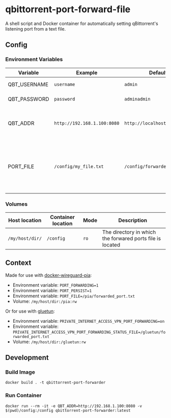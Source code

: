 # qbittorrent-port-forward-file

A shell script and Docker container for automatically setting qBittorrent's listening port from a text file.

## Config

### Environment Variables

| Variable     | Example                     | Default                      | Description                                                     |
|--------------|-----------------------------|------------------------------|-----------------------------------------------------------------|
| QBT_USERNAME | `username`                  | `admin`                      | qBittorrent username                                            |
| QBT_PASSWORD | `password`                  | `adminadmin`                 | qBittorrent password                                            |
| QBT_ADDR     | `http://192.168.1.100:8080` | `http://localhost:8080`      | HTTP URL for the qBittorrent web UI, with port                  |
| PORT_FILE    | `/config/my_file.txt`       | `/config/forwarded_port.txt` | Container path to the file containing the forwarded port number |

### Volumes

| Host location   | Container location | Mode | Description                                               |
|-----------------|--------------------|------|-----------------------------------------------------------|
| `/my/host/dir/` | `/config`          | `ro` | The directory in which the forwared ports file is located |

## Context

Made for use with [docker-wireguard-pia](https://github.com/thrnz/docker-wireguard-pia):

* Environment variable: `PORT_FORWARDING=1`
* Environment variable: `PORT_PERSIST=1`
* Environment variable: `PORT_FILE=/pia/forwarded_port.txt`
* Volume: `/my/host/dir:/pia:rw`

Or for use with [gluetun](https://github.com/qdm12/gluetun):

* Environment variable: `PRIVATE_INTERNET_ACCESS_VPN_PORT_FORWARDING=on`
* Environment variable: `PRIVATE_INTERNET_ACCESS_VPN_PORT_FORWARDING_STATUS_FILE=/gluetun/forwarded_port.txt`
* Volume: `/my/host/dir:/gluetun:rw`

## Development

### Build Image

`docker build . -t qbittorrent-port-forwarder`

### Run Container

`docker run --rm -it -e QBT_ADDR=http://192.168.1.100:8080 -v $(pwd)/config:/config qbittorrent-port-forwarder:latest`
